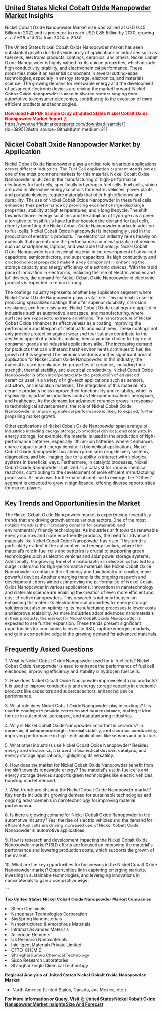 <h2><a href="https://www.verifiedmarketreports.com/download-sample/?rid=399512&amp;utm_source=Github&amp;utm_medium=211" target="_blank">United States Nickel Cobalt Oxide Nanopowder Market</a> Insights</h2><p>Nickel Cobalt Oxide Nanopowder Market size was valued at USD 0.45 Billion in 2022 and is projected to reach USD 0.85 Billion by 2030, growing at a CAGR of 8.5% from 2024 to 2030.</p><p><p>The United States Nickel Cobalt Oxide Nanopowder market has seen substantial growth due to its wide array of applications in industries such as fuel cells, electronic products, coatings, ceramics, and others. Nickel Cobalt Oxide Nanopowder is highly valued for its unique properties, which include high conductivity, stability, and electrochemical performance. These properties make it an essential component in several cutting-edge technologies, especially in energy storage, electronics, and materials science. The growing demand for renewable energy and the development of advanced electronic devices are driving the market forward. Nickel Cobalt Oxide Nanopowder is used in diverse sectors ranging from automotive to consumer electronics, contributing to the evolution of more efficient products and technologies.<p><span class=""><span style="color: #ff0000;"><strong>Download Full PDF Sample Copy of United States Nickel Cobalt Oxide Nanopowder Market Report</strong> @ </span><a href="https://www.verifiedmarketreports.com/download-sample/?rid=399512&amp;utm_source=Github&amp;utm_medium=211" target="_blank">https://www.verifiedmarketreports.com/download-sample/?rid=399512&amp;utm_source=Github&amp;utm_medium=211</a></span></p></p><h2>Nickel Cobalt Oxide Nanopowder Market by Application</h2><p>Nickel Cobalt Oxide Nanopowder plays a critical role in various applications across different industries. The Fuel Cell application segment stands out as one of the most prominent markets for this material. Nickel Cobalt Oxide Nanopowder is utilized in the manufacturing of high-performance electrodes for fuel cells, specifically in hydrogen fuel cells. Fuel cells, which are used in alternative energy solutions for electric vehicles, power plants, and portable devices, require materials that offer high efficiency and durability. The use of Nickel Cobalt Oxide Nanopowder in these fuel cells enhances their performance by providing excellent charge-discharge properties, stability at high temperatures, and a long lifecycle. The shift towards cleaner energy solutions and the adoption of hydrogen as a green alternative to fossil fuels have further boosted the demand for fuel cells, directly benefiting the Nickel Cobalt Oxide Nanopowder market.In addition to fuel cells, Nickel Cobalt Oxide Nanopowder is increasingly used in the production of electronic products. The electronics industry relies heavily on materials that can enhance the performance and miniaturization of devices such as smartphones, laptops, and wearable technology. Nickel Cobalt Oxide Nanopowder is an essential material in the development of advanced capacitors, semiconductors, and supercapacitors. Its high conductivity and electrochemical properties make it a key component in enhancing the storage capacity and energy efficiency of electronic devices. With the rapid pace of innovation in electronics, including the rise of electric vehicles and IoT devices, the demand for Nickel Cobalt Oxide Nanopowder in electronic products is expected to remain strong.<p>The coatings industry represents another key application segment where Nickel Cobalt Oxide Nanopowder plays a vital role. This material is used in producing specialized coatings that offer superior durability, corrosion resistance, and heat resistance. Nickel Cobalt Oxide coatings are applied in industries such as automotive, aerospace, and manufacturing, where surfaces are exposed to extreme conditions. The nanostructure of Nickel Cobalt Oxide enhances its effectiveness as a coating, improving the performance and lifespan of metal parts and machinery. These coatings not only provide protection against wear and tear but also contribute to the aesthetic appeal of products, making them a popular choice for high-end consumer goods and industrial applications alike. The increasing demand for products that can withstand harsh environments continues to fuel the growth of this segment.The ceramics sector is another significant area of application for Nickel Cobalt Oxide Nanopowder. In this industry, the material is used to enhance the properties of ceramics, including their strength, thermal stability, and electrical conductivity. Nickel Cobalt Oxide Nanopowder is often incorporated into the production of advanced ceramics used in a variety of high-tech applications such as sensors, actuators, and insulation materials. The integration of this material into ceramic products helps improve their functionality and reliability, which is especially important in industries such as telecommunications, aerospace, and healthcare. As the demand for advanced ceramics grows in response to technological advancements, the role of Nickel Cobalt Oxide Nanopowder in improving material performance is likely to expand, further propelling market growth.<p>Other applications of Nickel Cobalt Oxide Nanopowder span a range of industries including energy storage, biomedical devices, and catalysts. In energy storage, for example, the material is used in the production of high-performance batteries, especially lithium-ion batteries, where it enhances charge capacity and energy density. In biomedical applications, Nickel Cobalt Oxide Nanopowder has shown promise in drug delivery systems, diagnostics, and bio-imaging due to its ability to interact with biological systems in beneficial ways. Furthermore, in catalytic processes, Nickel Cobalt Oxide Nanopowder is utilized as a catalyst for various chemical reactions, contributing to the development of more efficient manufacturing processes. As new uses for the material continue to emerge, the "Others" segment is expected to grow in significance, offering diverse opportunities for market players.<h2>Key Trends and Opportunities in the Market</h2><p>The Nickel Cobalt Oxide Nanopowder market is experiencing several key trends that are driving growth across various sectors. One of the most notable trends is the increasing demand for sustainable and environmentally friendly technologies. As industries shift towards renewable energy sources and more eco-friendly products, the need for advanced materials like Nickel Cobalt Oxide Nanopowder has risen. This trend is particularly evident in the automotive and energy sectors, where the material’s role in fuel cells and batteries is crucial to supporting green technologies such as electric vehicles and solar power storage systems. Additionally, the growing trend of miniaturization in electronics has led to a surge in demand for high-performance materials like Nickel Cobalt Oxide Nanopowder to enhance the efficiency and functionality of smaller, more powerful devices.Another emerging trend is the ongoing research and development efforts aimed at improving the performance of Nickel Cobalt Oxide Nanopowder in various applications. Innovations in nanotechnology and materials science are enabling the creation of even more efficient and cost-effective nanopowders. This research is not only focused on enhancing the material's electrochemical properties for energy storage solutions but also on optimizing its manufacturing processes to lower costs and improve scalability. As more industries adopt advanced nanomaterials in their products, the market for Nickel Cobalt Oxide Nanopowder is expected to see further expansion. These trends present significant opportunities for companies to invest in R&D, capture emerging markets, and gain a competitive edge in the growing demand for advanced materials.<h2>Frequently Asked Questions</h2><p>1. What is Nickel Cobalt Oxide Nanopowder used for in fuel cells? Nickel Cobalt Oxide Nanopowder is used to enhance the performance of fuel cell electrodes, improving efficiency and stability in hydrogen fuel cells.</p><p>2. How does Nickel Cobalt Oxide Nanopowder improve electronic products? It is used to improve conductivity and energy storage capacity in electronic products like capacitors and supercapacitors, enhancing device performance.</p><p>3. What role does Nickel Cobalt Oxide Nanopowder play in coatings? It is used in coatings to provide corrosion and heat resistance, making it ideal for use in automotive, aerospace, and manufacturing industries.</p><p>4. Why is Nickel Cobalt Oxide Nanopowder important in ceramics? In ceramics, it enhances strength, thermal stability, and electrical conductivity, improving performance in high-tech applications like sensors and actuators.</p><p>5. What other industries use Nickel Cobalt Oxide Nanopowder? Besides energy and electronics, it is used in biomedical devices, catalysts, and energy storage applications, highlighting its versatility.</p><p>6. How does the market for Nickel Cobalt Oxide Nanopowder benefit from the shift towards renewable energy? The material's use in fuel cells and energy storage devices supports green technologies like electric vehicles, boosting market demand.</p><p>7. What trends are shaping the Nickel Cobalt Oxide Nanopowder market? Key trends include the growing demand for sustainable technologies and ongoing advancements in nanotechnology for improving material performance.</p><p>8. Is there a growing demand for Nickel Cobalt Oxide Nanopowder in the automotive industry? Yes, the rise of electric vehicles and the demand for efficient fuel cells are driving increased use of Nickel Cobalt Oxide Nanopowder in automotive applications.</p><p>9. How is research and development impacting the Nickel Cobalt Oxide Nanopowder market? R&D efforts are focused on improving the material's performance and lowering production costs, which supports the growth of the market.</p><p>10. What are the key opportunities for businesses in the Nickel Cobalt Oxide Nanopowder market? Opportunities lie in capturing emerging markets, investing in sustainable technologies, and leveraging innovations in nanomaterials to gain a competitive edge.</p>```</p><p><strong>Top United States Nickel Cobalt Oxide Nanopowder Market Companies</strong></p><div data-test-id=""><p><li>Strem Chemicals</li><li> Nanophase Technologies Corporation</li><li> SkySpring Nanomaterials</li><li> Nanostructured & Amorphous Materials</li><li> Inframat Advanced Materials</li><li> American Elements</li><li> US Research Nanomaterials</li><li> Intelligent Materials Private Limited</li><li> OTTO-CHEMIE</li><li> Shanghai Runwu Chemical Technology</li><li> Sisco Research Laboratories</li><li> Shanghai Xinglu Chemical Technology</li></p><div><strong>Regional Analysis of&nbsp;United States Nickel Cobalt Oxide Nanopowder Market</strong></div><ul><li dir="ltr"><p dir="ltr">North America&nbsp;(United States, Canada, and Mexico, etc.)</p></li></ul><p><strong>For More Information or Query, Visit @&nbsp;</strong><strong><a href="https://www.verifiedmarketreports.com/product/nickel-cobalt-oxide-nanopowder-market/?utm_source=Github&amp;utm_medium=211" target="_blank">United States Nickel Cobalt Oxide Nanopowder Market Insights Size And Forecast</a></strong></p></div>
